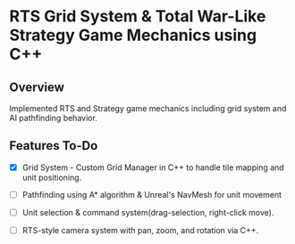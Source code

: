 # RTS Grid System & Total War-Like Strategy Game Mechanics using C++

## Overview
Implemented RTS and Strategy game mechanics including grid system and AI pathfinding behavior.

## Features To-Do 
- [X] Grid System - Custom Grid Manager in C++ to handle tile mapping and unit positioning.
- [ ] Pathfinding using A* algorithm & Unreal's NavMesh for unit movement
- [ ] Unit selection & command system(drag-selection, right-click move).
- [ ] RTS-style camera system with pan, zoom, and rotation via C++.






